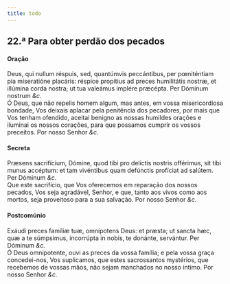 ```yaml
---
title: todo
---
```

<h2 class="text-center">22.ª Para obter perdão dos pecados</h2>

<h4 class="text-center">Oração</h4>
<div class="container-fluid">
<div class="row">
<div class="dropcap text-justify">
Deus, qui nullum réspuis, sed, quantúmvis peccántibus, per pœniténtiam pia miseratióne placáris: réspice propítius ad preces humilitátis nostræ, et illúmina corda nostra; ut tua valeámus implére præcépta. Per Dóminum nostrum <em>&c.</em>
</div>
<div class="dropcap text-justify">
Ó Deus, que não repelis homem algum, mas antes, em vossa misericordiosa bondade, Vos deixais aplacar pela penitência dos pecadores, por mais que Vos tenham ofendido, aceitai benigno as nossas humildes orações e iluminai os nossos corações, para que possamos cumprir os vossos preceitos. Por nosso Senhor <em>&c.</em>
</div>
</div>
</div>

<h4 class="text-center">Secreta</h4>
<div class="container-fluid">
<div class="row">
<div class="dropcap text-justify">
Præsens sacrifícium, Dómine, quod tibi pro delíctis nostris offérimus, sit tibi munus accéptum: et tam vivéntibus quam defúnctis profíciat ad salútem. Per Dóminum <em>&c.</em>
</div>
<div class="dropcap text-justify">
Que este sacrifício, que Vos oferecemos em reparação dos nossos pecados, Vos seja agradável, Senhor, e que, tanto aos vivos como aos mortos, seja proveitoso para a sua salvação. Por nosso Senhor <em>&c.</em>
</div>
</div>
</div>

<h4 class="text-center">Postcomúnio</h4>
<div class="container-fluid">
<div class="row">
<div class="dropcap text-justify">
Exáudi preces famíliæ tuæ, omnípotens Deus: et præsta; ut sancta hæc, quæ a te súmpsimus, incorrúpta in nobis, te donánte, servántur. Per Dóminum <em>&c.</em>
</div>
<div class="dropcap text-justify">
Ó Deus omnipotente, ouvi as preces da vossa família; e pela vossa graça concedei-nos, Vos suplicamos, que estes sacrossantos mystérios, que recebemos de vossas mãos, não sejam manchados no nosso íntimo. Por nosso Senhor <em>&c.</em>
</div>
</div>
</div>
